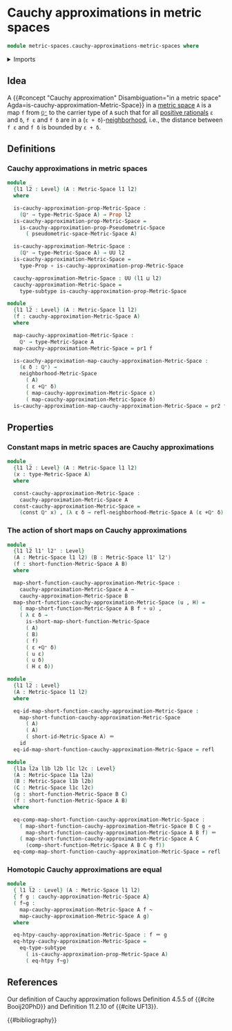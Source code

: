 # Cauchy approximations in metric spaces

```agda
module metric-spaces.cauchy-approximations-metric-spaces where
```

<details><summary>Imports</summary>

```agda
open import elementary-number-theory.positive-rational-numbers

open import foundation.constant-maps
open import foundation.dependent-pair-types
open import foundation.function-extensionality
open import foundation.function-types
open import foundation.homotopies
open import foundation.identity-types
open import foundation.propositions
open import foundation.subtypes
open import foundation.universe-levels

open import metric-spaces.metric-spaces
open import metric-spaces.short-functions-metric-spaces
```

</details>

## Idea

A
{{#concept "Cauchy approximation" Disambiguation="in a metric space" Agda=is-cauchy-approximation-Metric-Space}}
in a [metric space](metric-spaces.metric-spaces.md) `A` is a map `f` from
[`ℚ⁺`](elementary-number-theory.positive-rational-numbers.md) to the carrier
type of `A` such that for all [positive rationals](elementary-number-theory.positive-rational-numbers.md) `ε` and `δ`, `f ε` and `f δ` are in a
(`ε + δ`)-[neighborhood](metric-spaces.rational-neighborhoods.md), i.e., the
distance between `f ε` and `f δ` is bounded by `ε + δ`.

## Definitions

### Cauchy approximations in metric spaces

```agda
module _
  {l1 l2 : Level} (A : Metric-Space l1 l2)
  where

  is-cauchy-approximation-prop-Metric-Space :
    (ℚ⁺ → type-Metric-Space A) → Prop l2
  is-cauchy-approximation-prop-Metric-Space =
    is-cauchy-approximation-prop-Pseudometric-Space
      ( pseudometric-space-Metric-Space A)

  is-cauchy-approximation-Metric-Space :
    (ℚ⁺ → type-Metric-Space A) → UU l2
  is-cauchy-approximation-Metric-Space =
    type-Prop ∘ is-cauchy-approximation-prop-Metric-Space

  cauchy-approximation-Metric-Space : UU (l1 ⊔ l2)
  cauchy-approximation-Metric-Space =
    type-subtype is-cauchy-approximation-prop-Metric-Space
```

```agda
module _
  {l1 l2 : Level} (A : Metric-Space l1 l2)
  (f : cauchy-approximation-Metric-Space A)
  where

  map-cauchy-approximation-Metric-Space :
    ℚ⁺ → type-Metric-Space A
  map-cauchy-approximation-Metric-Space = pr1 f

  is-cauchy-approximation-map-cauchy-approximation-Metric-Space :
    (ε δ : ℚ⁺) →
    neighborhood-Metric-Space
      ( A)
      ( ε +ℚ⁺ δ)
      ( map-cauchy-approximation-Metric-Space ε)
      ( map-cauchy-approximation-Metric-Space δ)
  is-cauchy-approximation-map-cauchy-approximation-Metric-Space = pr2 f
```

## Properties

### Constant maps in metric spaces are Cauchy approximations

```agda
module _
  {l1 l2 : Level} (A : Metric-Space l1 l2)
  (x : type-Metric-Space A)
  where

  const-cauchy-approximation-Metric-Space :
    cauchy-approximation-Metric-Space A
  const-cauchy-approximation-Metric-Space =
    (const ℚ⁺ x) , (λ ε δ → refl-neighborhood-Metric-Space A (ε +ℚ⁺ δ) x)
```

### The action of short maps on Cauchy approximations

```agda
module _
  {l1 l2 l1' l2' : Level}
  (A : Metric-Space l1 l2) (B : Metric-Space l1' l2')
  (f : short-function-Metric-Space A B)
  where

  map-short-function-cauchy-approximation-Metric-Space :
    cauchy-approximation-Metric-Space A →
    cauchy-approximation-Metric-Space B
  map-short-function-cauchy-approximation-Metric-Space (u , H) =
    ( map-short-function-Metric-Space A B f ∘ u) ,
    ( λ ε δ →
      is-short-map-short-function-Metric-Space
      ( A)
      ( B)
      ( f)
      ( ε +ℚ⁺ δ)
      ( u ε)
      ( u δ)
      ( H ε δ))

module _
  {l1 l2 : Level}
  (A : Metric-Space l1 l2)
  where

  eq-id-map-short-function-cauchy-approximation-Metric-Space :
    map-short-function-cauchy-approximation-Metric-Space
      ( A)
      ( A)
      ( short-id-Metric-Space A) ＝
    id
  eq-id-map-short-function-cauchy-approximation-Metric-Space = refl

module _
  {l1a l2a l1b l2b l1c l2c : Level}
  (A : Metric-Space l1a l2a)
  (B : Metric-Space l1b l2b)
  (C : Metric-Space l1c l2c)
  (g : short-function-Metric-Space B C)
  (f : short-function-Metric-Space A B)
  where

  eq-comp-map-short-function-cauchy-approximation-Metric-Space :
    ( map-short-function-cauchy-approximation-Metric-Space B C g ∘
      map-short-function-cauchy-approximation-Metric-Space A B f) ＝
    ( map-short-function-cauchy-approximation-Metric-Space A C
      (comp-short-function-Metric-Space A B C g f))
  eq-comp-map-short-function-cauchy-approximation-Metric-Space = refl
```

### Homotopic Cauchy approximations are equal

```agda
module _
  { l1 l2 : Level} (A : Metric-Space l1 l2)
  { f g : cauchy-approximation-Metric-Space A}
  ( f~g :
    map-cauchy-approximation-Metric-Space A f ~
    map-cauchy-approximation-Metric-Space A g)
  where

  eq-htpy-cauchy-approximation-Metric-Space : f ＝ g
  eq-htpy-cauchy-approximation-Metric-Space =
    eq-type-subtype
      ( is-cauchy-approximation-prop-Metric-Space A)
      ( eq-htpy f~g)
```

## References

Our definition of Cauchy approximation follows Definition 4.5.5 of
{{#cite Booij20PhD}} and Definition 11.2.10 of {{#cite UF13}}.

{{#bibliography}}
